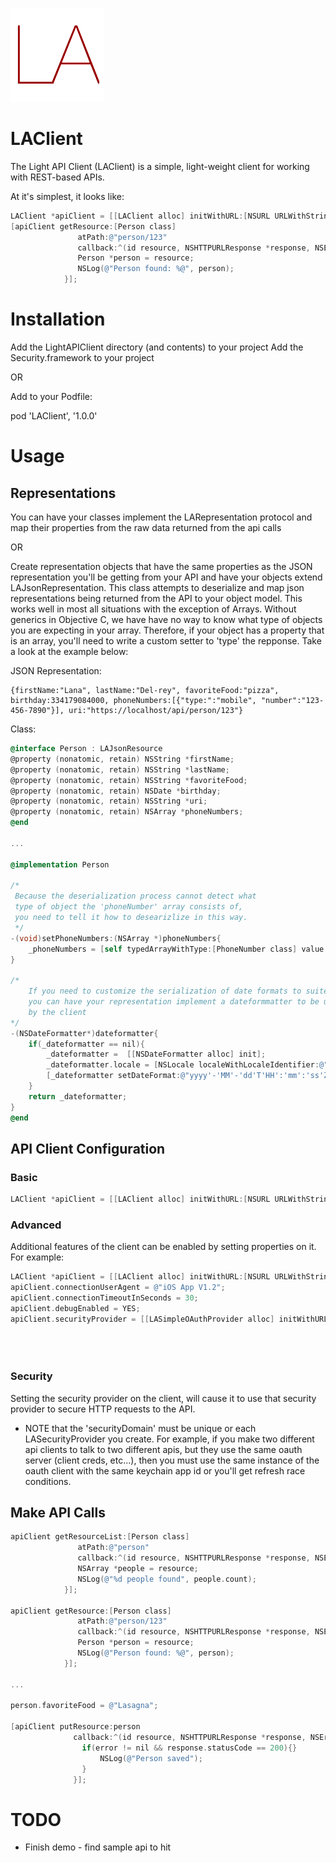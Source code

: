 ![LAClient](laclient-square.png)

# LAClient

The Light API Client (LAClient) is a simple, light-weight client for working with REST-based APIs.

At it's simplest, it looks like:

```Objective-C
LAClient *apiClient = [[LAClient alloc] initWithURL:[NSURL URLWithString:@"https://localhost/api"];
[apiClient getResource:[Person class]
			   atPath:@"person/123"
			   callback:^(id resource, NSHTTPURLResponse *response, NSError *error) {
			   Person *person = resource;
			   NSLog(@"Person found: %@", person);
			}];
```

# Installation

Add the LightAPIClient directory (and contents) to your project
Add the Security.framework to your project

OR

Add to your Podfile:

pod 'LAClient', '1.0.0'

# Usage


## Representations
You can have your classes implement the LARepresentation protocol and map their properties from the raw data returned from the api calls

OR

Create representation objects that have the same properties as the JSON representation you'll be getting from your API and have your objects extend LAJsonRepresentation.  This class attempts to deserialize and map json representations being returned from the API to your object model. This works well in most all situations with the exception of Arrays. Without generics in Objective C, we have have no way to know what type of objects you are expecting in your array.  Therefore, if your object has a property that is an array, you'll need to write a custom setter to 'type' the repponse.  Take a look at the example below:

JSON Representation:
```
{firstName:"Lana", lastName:"Del-rey", favoriteFood:"pizza", birthday:334179084000, phoneNumbers:[{"type:":"mobile", "number":"123-456-7890"}], uri:"https://localhost/api/person/123"}
```

Class:
```Objective-C
@interface Person : LAJsonResource
@property (nonatomic, retain) NSString *firstName;
@property (nonatomic, retain) NSString *lastName;
@property (nonatomic, retain) NSString *favoriteFood;
@property (nonatomic, retain) NSDate *birthday;
@property (nonatomic, retain) NSString *uri;
@property (nonatomic, retain) NSArray *phoneNumbers;
@end

...

@implementation Person

/*
 Because the deserialization process cannot detect what
 type of object the 'phoneNumber' array consists of,
 you need to tell it how to desearizlize in this way.
 */
-(void)setPhoneNumbers:(NSArray *)phoneNumbers{
	_phoneNumbers = [self typedArrayWithType:[PhoneNumber class] value:phoneNumberrs];
}

/*
	If you need to customize the serialization of date formats to suite your api,
	you can have your representation implement a dateformmatter to be used
	by the client
*/
-(NSDateFormatter*)dateformatter{
    if(_dateformatter == nil){
        _dateformatter =  [[NSDateFormatter alloc] init];
        _dateformatter.locale = [NSLocale localeWithLocaleIdentifier:@"en_US_POSIX"];
        [_dateformatter setDateFormat:@"yyyy'-'MM'-'dd'T'HH':'mm':'ss'Z'"];
    }
    return _dateformatter;
}
@end
```

## API Client Configuration

### Basic
```Objective-C
LAClient *apiClient = [[LAClient alloc] initWithURL:[NSURL URLWithString:@"https://localhost/api"];
```
### Advanced
Additional features of the client can be enabled by setting properties on it.  For example:

```Objective-C
LAClient *apiClient = [[LAClient alloc] initWithURL:[NSURL URLWithString:@"https://localhost/api"]];
apiClient.connectionUserAgent = @"iOS App V1.2";
apiClient.connectionTimeoutInSeconds = 30;
apiClient.debugEnabled = YES;
apiClient.securityProvider = [[LASimpleOAuthProvider alloc] initWithURL:[NSURL URLWithString:@"https://localhost:8081/oauth"]
																			  securityDomain:@"security_domain"
																					clientId:@"my_client"
																				clientSecret:@"my_client_secret"]];

```
### Security
Setting the security provider on the client, will cause it to use that security provider to secure HTTP requests to the API.

* NOTE that the 'securityDomain' must be unique or each LASecurityProvider you create. For example, if you make two different api clients to talk to two different apis, but they use the same oauth server (client creds, etc...), then you must use the same instance of the oauth client with the same keychain app id or you'll get refresh race conditions.

## Make API Calls

```Objective-C
apiClient getResourceList:[Person class]
			   atPath:@"person"
			   callback:^(id resource, NSHTTPURLResponse *response, NSError *error) {
			   NSArray *people = resource;
			   NSLog(@"%d people found", people.count);
			}];

apiClient getResource:[Person class]
			   atPath:@"person/123"
			   callback:^(id resource, NSHTTPURLResponse *response, NSError *error) {
			   Person *person = resource;
			   NSLog(@"Person found: %@", person);
			}];

...

person.favoriteFood = @"Lasagna";

[apiClient putResource:person
			  callback:^(id resource, NSHTTPURLResponse *response, NSError *error) {
			  	if(error != nil && response.statusCode == 200){}
			  		NSLog(@"Person saved");
			  	}
			  }];
```

# TODO

* Finish demo - find sample api to hit
